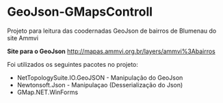 # GeoJson-GMapsControll
Projeto para leitura das coodernadas GeoJson de bairros de Blumenau do site Ammvi


<strong>Site para o GeoJson</strong>
http://mapas.ammvi.org.br/layers/ammvi%3Abairros

Foi utilizados os seguintes pacotes no projeto:
<ul>
  <li>NetTopologySuite.IO.GeoJSON - Manipulação do GeoJson </li>
  <li>Newtonsoft.Json - Manipulaçao (Desserialização do Json)</li>
  <li>GMap.NET.WinForms</li>
  </ul>



